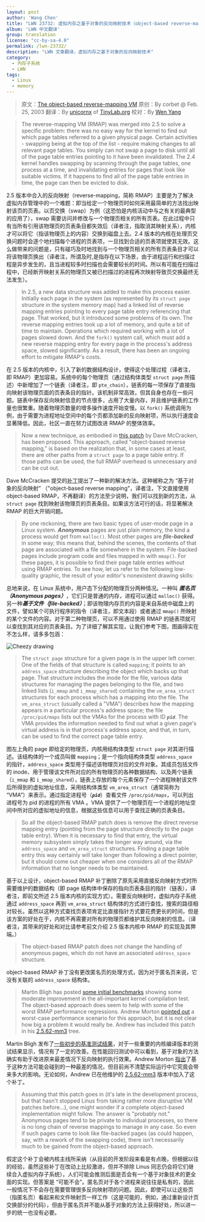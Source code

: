 ```yaml
---
layout: post
author: 'Wang Chen'
title: "LWN 23732: 虚拟内存之基于对象的反向映射技术（object-based reverse-mapping）"
album: 'LWN 中文翻译'
group: translation
license: "cc-by-sa-4.0"
permalink: /lwn-23732/
description: "LWN 文章翻译，虚拟内存之基于对象的反向映射技术"
category:
  - 内存子系统
  - LWN
tags:
  - Linux
  - memory
---
```


> 原文：[The object-based reverse-mapping VM](https://lwn.net/Articles/23732/)
> 原创：By corbet @ Feb. 25, 2003
> 翻译：By [unicornx](https://github.com/unicornx) of [TinyLab.org][1]
> 校对：By [Wen Yang](https://github.com/w-simon)

> The reverse-mapping VM (RMAP) was merged into 2.5 to solve a specific problem: there was no easy way for the kernel to find out which page tables referred to a given physical page. Certain activities - swapping being at the top of the list - require making changes to all relevant page tables. You simply can not swap a page to disk until all of the page table entries pointing to it have been invalidated. The 2.4 kernel handles swapping by scanning through the page tables, one process at a time, and invalidating entries for pages that look like suitable victims. If it happens to find all of the page table entries in time, the page can then be evicted to disk.

2.5 版本中合入的反向映射（reverse-mapping，简称 RMAP）主要是为了解决虚拟内存管理中的一个难题：即当给定一个物理页时如何采用最简单的方法找出映射该页的页表。以页交换（swap）为例（这恐怕是内核活动中与之有关的最典型的应用了），swap 需要访问并修改与一个物理页相关的所有页表。在此过程中只有当所有引用该物理页的页表条目都失效后（译者注，指取消其映射关系），内核才可以将它（指该物理页上的内容）交换到磁盘上去。2.4 版本的内核在处理页交换问题时会逐个地扫描每个进程的页表项，一旦找到合适的页表项就使其无效。这么做带来的问题是，只有碰巧及时地找到与一个物理页相关的所有页表条目才可以将该物理页换出（译者注，所谓及时,是指存在以下场景，由于进程运行和扫描过程是异步发生的，且当进程较多时扫描也会需要较长的时间。所以有可能在扫描过程中，已经断开映射关系的物理页又被已扫描过的进程再次映射导致页交换最终无法发生）。

> In 2.5, a new data structure was added to make this process easier. Initially each page in the system (as represented by its `struct page` structure in the system memory map) had a linked list of reverse mapping entries pointing to every page table entry referencing that page. That worked, but it introduced some problems of its own. The reverse mapping entries took up a lot of memory, and quite a bit of time to maintain. Operations which required working with a lot of pages slowed down. And the `fork()` system call, which must add a new reverse mapping entry for every page in the process's address space, slowed significantly. As a result, there has been an ongoing effort to mitigate RMAP's costs.

在 2.5 版本的内核中，引入了新的数据结构设计，使得这个处理过程（译者注，即 RMAP）更加容易。系统中的每个物理页（通过结构体类型 `struct page` 所描述）中新增加了一个链表（译者注，即 `pte_chain`），链表的每一项保存了直接指向映射该物理页面的页表条目的指针。该机制非常高效，但其自身也存在一些问题。链表中保存反向映射信息的节点很多，占用了大量内存，并且维护链表的工作量也很繁重。随着物理页数量的增多操作速度开始变慢。以 `fork()` 系统调用为例，由于需要为进程地址空间中的每个页都添加新的反向映射项，所以执行速度会显著降低。因此，社区一直在努力试图改进 RMAP 的整体效率。

> Now a new technique, as embodied in [this patch](https://lwn.net/Articles/23584/) by Dave McCracken, has been proposed. This approach, called "object-based reverse mapping," is based on the realization that, in some cases at least, there are other paths from a `struct page` to a page table entry. If those paths can be used, the full RMAP overhead is unnecessary and can be cut out.

Dave McCracken 提交的[补丁](https://lwn.net/Articles/23584/)提出了一种新的解决方法。这种被称之为 “基于对象的反向映射” （"object-based reverse mapping"，译者注，下文直接使用 object-based RMAP，不再翻译）的方法至少说明，我们可以找到新的方法，从 `struct page` 找到映射该物理页的页表条目。如果该方法可行的话，将显著解决 RMAP 的巨大开销问题。

> By one reckoning, there are two basic types of user-mode page in a Linux system. ***Anonymous*** pages are just plain memory, the kind a process would get from `malloc()`. Most other pages are ***file-backed*** in some way; this means that, behind the scenes, the contents of that page are associated with a file somewhere in the system. File-backed pages include program code and files mapped in with `mmap()`. For these pages, it is possible to find their page table entries without using RMAP entries. To see how, let us refer to the following low-quality graphic, the result of your editor's nonexistent drawing skills:

总地来说，在 Linux 系统中，用户态下分配的物理页分两种情况。一种叫 ***匿名页（Anonymous pages）***，它们只是普通的内存，进程可以通过 `malloc()` 获得。另一种***基于文件（file-backed）***；即该物理内存页的内容是来自系统中磁盘上的文件，譬如某个可执行程序的指令（译者注，即文本段）或者通过 `mmap()` 所映射的某个文件的内容。对于第二种物理页，可以不用通过使用 RMAP 的链表项就可以查找到其对应的页表条目。为了详细了解其实现，让我们参考下图，图画得实在不怎么样，请多多包涵：

![Cheezy drawing](https://static.lwn.net/images/ns/ormap.png)

> The `struct page` structure for a given page is in the upper left corner. One of the fields of that structure is called `mapping`; it points to an `address_space` structure describing the object which backs up that page. That structure includes the inode for the file, various data structures for managing the pages belonging to the file, and two linked lists (`i_mmap` and `i_mmap_shared`) containing the `vm_area_struct` structures for each process which has a mapping into the file. The `vm_area_struct` (usually called a "VMA") describes how the mapping appears in a particular process's address space; the file `/proc/pid/maps` lists out the VMAs for the process with ID ***`pid`***. The VMA provides the information needed to find out what a given page's virtual address is in that process's address space, and that, in turn, can be used to find the correct page table entry.

图左上角的 page 即给定的物理页，内核用结构体类型 `struct page` 对其进行描述。该结构体的一个成员叫做 `mapping`；是一个指向结构体类型 `address_space` 的指针，`address_space` 类型用于描述该物理页对应的文件对象。其成员包括文件的 inode、用于管理该文件所对应的所有物理页的各种数据结构、以及两个链表（`i_mmap` 和 `i_mmap_shared`），链表上存放的每个元素保存了一个进程映射该文件后所得到的虚拟地址信息，采用结构体类型 `vm_area_struct`（通常简称为 “VMA”）来表示。通过指定进程号（***`pid`***）查看文件 `/proc/pid/maps`，可以列出进程号为 pid 的进程的所有 VMA 。VMA 提供了一个物理页在一个进程的地址空间中所对应的虚拟地址的信息，根据这些信息可以用于查找正确的页表条目。

> So all the object-based RMAP patch does is remove the direct reverse mapping entry (pointing from the page structure directly to the page table entry). When it is necessary to find that entry, the virtual memory subsystem simply takes the longer way around, via the `address_space` and `vm_area_struct` structures. Finding a page table entry this way certainly will take longer than following a direct pointer, but it should come out cheaper when one considers all of the RMAP information that no longer needs to be maintained.

基于以上设计，object-based RMAP 补丁删除了原先采用直接反向映射方式时所需要维护的数据结构（即 page 结构体中保存的指向页表条目的指针（链表），译者注，即前文所述 2.5 版本内核的实现方式）。需要反向映射时，虚拟内存子系统通过 `address_space` 再到 `vm_area_struct` 结构体的方式进行查找，搜索的路径相对较长。虽然以这种方式查找页表项肯定比直接指针方式要花费更长的时间，但是该方案的好处在于，内核不再需要对所有的物理页都维护其反向映射的信息。（译者注，其带来的好处和对比请参考前文介绍 2.5 版本内核中 RMAP 的实现及其弊端。）

> The object-based RMAP patch does not change the handling of anonymous pages, which do not have an associated `address_space` structure.

object-based RMAP 补丁没有更改匿名页的处理方式，因为对于匿名页来说，它没有关联的 `address_space` 结构体。

> Martin Bligh has posted [some initial benchmarks](https://lwn.net/Articles/23740/) showing some moderate improvement in the all-important kernel compilation test. The object-based approach does seem to help with some of the worst RMAP performance regressions. Andrew Morton [pointed out](https://lwn.net/Articles/23742/) a worst-case performance scenario for this approach, but it is not clear how big a problem it would really be. Andrew has included this patch in his [2.5.62-mm3](https://lwn.net/Articles/23567/) tree.

Martin Bligh 发布了[一些初步的基准测试结果](https://lwn.net/Articles/23740/)，对于一些重要的内核编译版本的测试结果显示，情况有了一定的改善。在性能回归测试中可以看到，基于对象的方法确实有助于改进原来最差情况下反向映射的执行效果。Andrew Morton [指出](https://lwn.net/Articles/23742/)了基于这种方法可能会碰到的一种最差的情况，但目前尚不清楚实际运行中它究竟会带来多大的影响。无论如何，Andrew 已在他维护的 [2.5.62-mm3](https://lwn.net/Articles/23567/) 版本中加入了这个补丁。

> Assuming that this patch goes in (it's late in the development process, but that hasn't stopped Linus from taking rather more disruptive VM patches before...), one might wonder if a complete object-based implementation might follow. The answer is "probably not." Anonymous pages tend to be private to individual processes, so there is no long chain of reverse mappings to manage in any case. So even if such pages came to look like file-backed pages (as could happen, say, with a rework of the swapping code), there isn't necessarily much to be gained from the object-based approach.

假定这个补丁会被内核主线所采纳（从目前的开发阶段来看是有点晚，但根据以往的经验，虽然这些补丁在改动上比较激进，但并不排除 Linus 同志仍会将它们继续合入虚拟内存子系统），人们可能会推测后面是否会有一个基于对象技术的更全面的实现。但答案是 “可能不会”。匿名页对于各个进程来说往往是私有的，因此一般情况下不会存在需要管理很多反向映射项的问题。因此，即使可以让这些页（指匿名页）看起来和文件映射页一样工作（这是可能的，例如，通过重新设计页交换部分的代码），但由于匿名页并不能从基于对象的方法上获得好处，所以进一步的统一也没有必要。

[1]: http://tinylab.org
